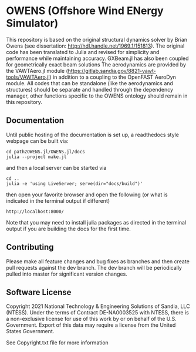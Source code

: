 # OWENS (Offshore Wind ENergy Simulator)

This repository is based on the original structural dynamics solver by Brian Owens (see dissertation: http://hdl.handle.net/1969.1/151813).
The original code has been translated to Julia and revised for simplicity and performance while maintaining accuracy.  GXBeam.jl has also been coupled for geometrically exact beam solutions
The aerodynamics are provided by the VAWTAero.jl module (https://gitlab.sandia.gov/8821-vawt-tools/VAWTAero.jl) in addition to a coupling to the OpenFAST AeroDyn module. All codes that can be standalone (like the aerodynamics and structures) should be separate and handled through the dependency manager, other functions specific to the OWENS ontology should remain in this repository.

## Documentation
Until public hosting of the documentation is set up, a readthedocs style webpage can be built via:

    cd path2OWENS.jl/OWENS.jl/docs
    julia --project make.jl

and then a local server can be started via

    cd ..
    julia -e 'using LiveServer; serve(dir="docs/build")'

then open your favorite browser and open the following (or what is indicated in the terminal output if different)

    http://localhost:8000/

Note that you may need to install julia packages as directed in the terminal output if you are building the docs for the first time.

## Contributing
Please make all feature changes and bug fixes as branches and then create pull requests against the dev branch.  The dev branch will be periodically pulled into master for significant version changes.

## Software License

Copyright 2021 National Technology & Engineering Solutions of Sandia, LLC (NTESS).
Under the terms of Contract DE-NA0003525 with NTESS, there is a non-exclusive license for use of this work by or on behalf of the U.S. Government.
Export of this data may require a license from the United States Government.

See Copyright.txt file for more information

